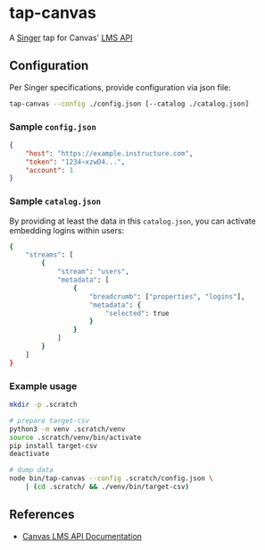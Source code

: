 # tap-canvas

A [Singer](https://www.singer.io/) tap for Canvas' [LMS API](https://canvas.instructure.com/doc/api/)

## Configuration

Per Singer specifications, provide configuration via json file:

```bash
tap-canvas --config ./config.json [--catalog ./catalog.json]
```

### Sample `config.json`

```json
{
    "host": "https://example.instructure.com",
    "token": "1234~xzwD4...",
    "account": 1
}
```

### Sample `catalog.json`

By providing at least the data in this `catalog.json`, you can activate embedding logins within users:

```bash
{
    "streams": [
        {
            "stream": "users",
            "metadata": [
                {
                    "breadcrumb": ["properties", "logins"],
                    "metadata": {
                        "selected": true
                    }
                }
            ]
        }
    ]
}
```

### Example usage

```bash
mkdir -p .scratch

# prepare target-csv
python3 -m venv .scratch/venv
source .scratch/venv/bin/activate
pip install target-csv
deactivate

# dump data
node bin/tap-canvas --config .scratch/config.json \
    | (cd .scratch/ && ./venv/bin/target-csv)
```

## References

- [Canvas LMS API Documentation](https://canvas.instructure.com/doc/api/)
